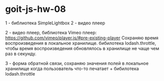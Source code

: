 # goit-js-hw-08

1 - библиотека SimpleLightbox 2 - видео плеер

2 - видео плеер, библиотека Vimeo плеер: https://github.com/vimeo/player.js/#pre-existing-player
Сохраняю время воспроизведения в локальное хранилище. бибилотека lodash.throttle, чтобы время
воспроизведения обновлялось в хранилище не чаще чем раз в секунду.

3 - форма обратной связи, сохраняю значения полей в локальное хранилище когда пользователь что-то
печатает + бибилотека lodash.throttle
